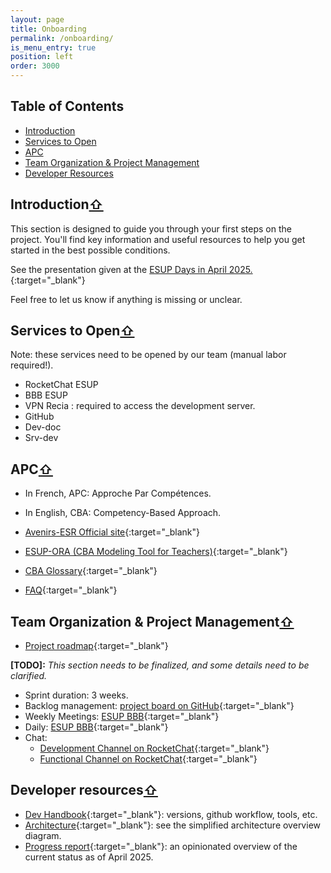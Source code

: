 ```yaml
---
layout: page
title: Onboarding
permalink: /onboarding/
is_menu_entry: true
position: left
order: 3000
---
```

## Table of Contents  
- [Introduction](#introduction)  
- [Services to Open](#services-to-open)  
- [APC](#apc)  
- [Team Organization & Project Management](#team-organization--project-management)  
- [Developer Resources](#developer-resources)


## Introduction[⇧](#table-of-contents) 
This section is designed to guide you through your first steps on the project.
You'll find key information and useful resources to help you get started in the best possible conditions.

See the presentation given at the [ESUP Days in April 2025.](https://videos.esup-portail.org/esup-days/esupdays39/video/1776-esupdays39-01042025-apres-midi/){:target="_blank"}

Feel free to let us know if anything is missing or unclear.

## Services to Open[⇧](#table-of-contents) 
Note: these services need to be opened by our team (manual labor required!).
- RocketChat ESUP
- BBB ESUP 
- VPN Recia : required to access the development server.
- GitHub
- Dev-doc
- Srv-dev

## APC[⇧](#table-of-contents) 
- In French, APC: Approche Par Compétences.
- In English, CBA: Competency-Based Approach.

- [Avenirs-ESR Official site](https://avenirs-esr.fr/){:target="_blank"}
- [ESUP-ORA (CBA Modeling Tool for Teachers)](https://avenirs-esr.fr/ora/){:target="_blank"}
- [CBA Glossary](https://avenirs-esr.fr/reperes-apc/glossaire/){:target="_blank"}
- [FAQ](https://avenirs-esr.fr/reperes-apc/faq/){:target="_blank"}


## Team Organization & Project Management[⇧](#table-of-contents)

- [Project roadmap](../#roadmap){:target="_blank"}

**[TODO]:** *This section needs to be finalized, and some details need to be clarified.*


- Sprint duration: 3 weeks.
- Backlog management: [project board on GitHub](https://github.com/orgs/avenirs-esr/projects/3){:target="_blank"}
- Weekly Meetings: [ESUP BBB](https://greenlight.esup-portail.org/rooms/tic-lgh-n9r-wkf/join){:target="_blank"}
- Daily: [ESUP BBB](https://greenlight.esup-portail.org/rooms/tic-lgh-n9r-wkf/join){:target="_blank"}
- Chat: 
   - [Development Channel on RocketChat](https://rocket.esup-portail.org/group/Avenirs_developpement){:target="_blank"}
   - [Functional Channel on RocketChat](https://rocket.esup-portail.org/group/Avenirs_fonctionnel){:target="_blank"}

## Developer resources[⇧](#table-of-contents) 
- [Dev Handbook](../dev-handbook/){:target="_blank"}: versions, github workflow, tools, etc.
- [Architecture](../arch/#simplified-architecture-overview){:target="_blank"}: see the simplified architecture overview diagram.
- [Progress report](../pages/03_2025_rapport_avancement){:target="_blank"}: an opinionated overview of the current status as of April 2025.